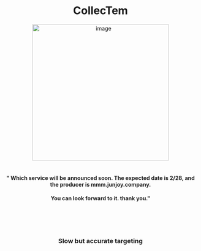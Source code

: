 <div align=center> <h1> CollecTem </h1></div

<br>

 <div align = center><img width="356" alt="image" src="https://user-images.githubusercontent.com/121990539/216487811-afb2146d-9841-4adb-866e-d2cd365d4084.png"></div>



<br>



<div align = center><h4>" Which service will be announced soon. 
The expected date is 2/28, and the producer is mmm.junjoy.company. </h4> </div>
<div align = center><h4>You can look forward to it. thank you."</h4> </div>
<br>




<br>
<br>

<div align = center> <h3>Slow but accurate targeting</h3> </div>
